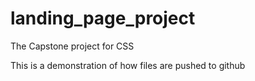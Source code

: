 # landing_page_project
The Capstone project for CSS

This is a demonstration of how files are pushed to github